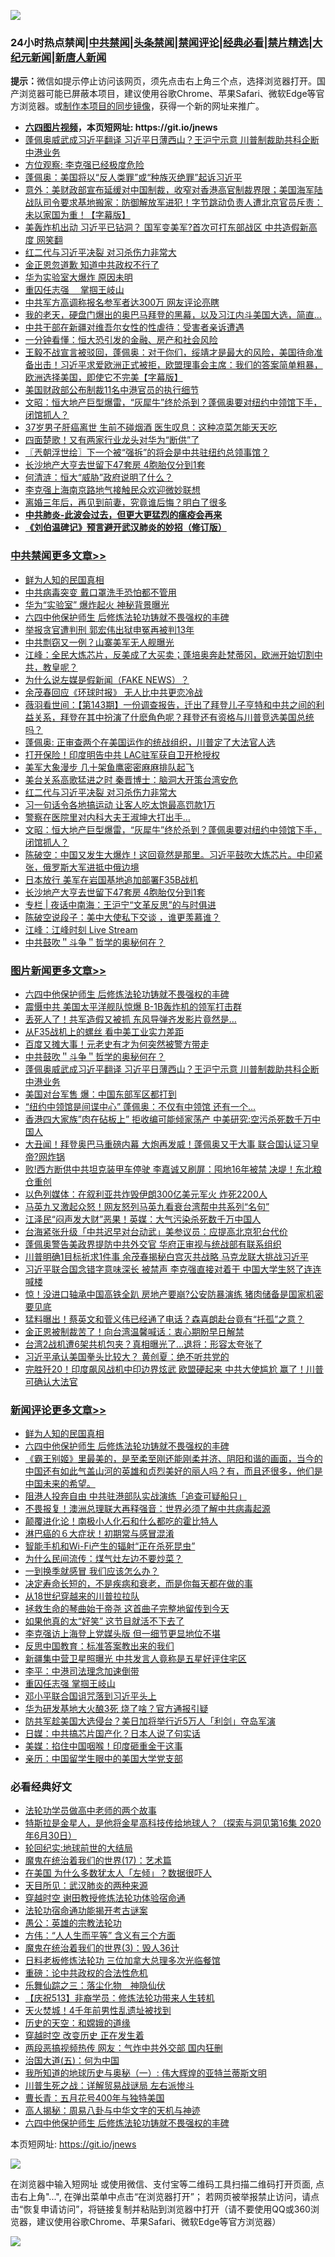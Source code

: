 ![](https://raw.githubusercontent.com/fqnews/bnews/master/64photo/fqnews-qr.jpg)

<div id="tt">
<h3>24小时热点禁闻|<a href="#%E4%B8%AD%E5%85%B1%E7%A6%81%E9%97%BB%E6%9B%B4%E5%A4%9A%E6%96%87%E7%AB%A0">中共禁闻</a>|<a href="#%E5%9B%BE%E7%89%87%E6%96%B0%E9%97%BB%E6%9B%B4%E5%A4%9A%E6%96%87%E7%AB%A0">头条禁闻</a>|<a href="#%E6%96%B0%E9%97%BB%E8%AF%84%E8%AE%BA%E6%9B%B4%E5%A4%9A%E6%96%87%E7%AB%A0">禁闻评论|<a href="#%E5%BF%85%E7%9C%8B%E7%BB%8F%E5%85%B8%E5%A5%BD%E6%96%87">经典必看|<a href="/video.md#%E7%A6%81%E7%89%87%E7%B2%BE%E9%80%89">禁片精选</a>|<a href="https://github.com/fqnews/djy/blob/master/gb/nf1351518.md#1">大纪元新闻</a>|<a href="https://github.com/fqnews/ntdtv/blob/master/gb/prog204.md#1">新唐人新闻</a></h3>
<div><b>提示：</b>微信如提示停止访问该网页，须先点击右上角三个点，选择浏览器打开。国产浏览器可能已屏蔽本项目，建议使用谷歌Chrome、苹果Safari、微软Edge等官方浏览器。或<a href="https://github.com/fqnews/bnews/blob/master/%E5%88%B6%E4%BD%9Cgit%E7%A6%81%E9%97%BB%E9%95%9C%E5%83%8F.md">制作本项目的同步镜像</a>，获得一个新的网址来推广。</div>
<ul>
<li><b><a href="http://d1.bdrive.tk/64.mp4" target="_blank">六四图片视频</a>，本页短网址: https://git.io/jnews</b></li>
<li><a href="/topimagenews/20200925/1403113.md">蓬佩奥威武成习近平翻译 习近平日薄西山？王沪宁示意 川普制裁助共科企断中港业务</a></li>
<li><a href="/baitai/20200926/1403304.md">方位观察: 李克强已经极度危险</a></li>
<li><a href="/bannedvideo/20200925/1403124.md">蓬佩奥：美国将以“反人类罪”或“种族灭绝罪”起诉习近平</a></li>
<li><a href="/bannedvideo/20200926/1403240.md">意外：美财政部宣布延缓对中国制裁，收窄对香港高官制裁界限；美国海军陆战队司令要求基地搬家：防御解放军进犯！字节跳动负责人遭北京官员斥责：未以家国为重！【字幕版】</a></li>
<li><a href="/cbnews/20200925/1403164.md">美轰炸机出动 习近平已钻洞？ 国军变美军?首次可打东部战区 中共造假新高度 网笑翻</a></li>
<li><a href="/cbnews/20200926/1403394.md">红二代与习近平决裂 对习杀伤力非常大</a></li>
<li><a href="/ssgc/20200926/1403316.md">金正恩忽道歉 知道中共政权不行了</a></li>
<li><a href="/headline/20200925/1403112.md">华为实验室大爆炸 原因未明</a></li>
<li><a href="/ssgc/20200925/1403118.md">重囚任志强  掌掴王岐山</a></li>
<li><a href="/cbnews/20200925/1403058.md">中共军方高调称报名参军者达300万 网友评论亮瞎</a></li>
<li><a href="/bannedvideo/20200926/1403328.md">我的老天，硬盘门爆出的奥巴马拜登的黑幕，以及习江内斗美国大选，简直…</a></li>
<li><a href="/headline/20200925/1403021.md">中共干部在新疆对维吾尔女性的性虐待：受害者亲诉遭遇</a></li>
<li><a href="/finance/20200926/1403249.md">一分钟看懂：恒大恐引发的金融、房产和社会风险</a></li>
<li><a href="/bannedvideo/20200926/1403300.md">王毅不战宣言被驳回，蓬佩奥：对于你们，绥靖才是最大的风险，美国待命准备出击！习近平求爱欧洲正式被拒，欧盟理事会主席：我们的答案简单粗暴，欧洲选择美国，即使它不完美【字幕版】</a></li>
<li><a href="/ssgc/20200926/1403258.md">美国财政部公布制裁11名中港官员的执行细节</a></li>
<li><a href="/cbnews/20200926/1403342.md">文昭：恒大地产巨型爆雷，“灰犀牛”终於杀到？蓬佩奥要对纽约中领馆下手，闭馆抓人？</a></li>
<li><a href="/health/20200926/1403412.md">37岁男子肝癌离世 生前不碰烟酒 医生叹息：这种凉菜怎能天天吃</a></li>
<li><a href="/cnnews/20200925/1403066.md">四面楚歌！又有两家行业龙头对华为“断供”了</a></li>
<li><a href="/ssgc/20200926/1403294.md">〖兲朝浮世绘〗下一个被“强拆”的将会是中共驻纽约总领事馆？</a></li>
<li><a href="/cbnews/20200926/1403297.md">长沙地产大亨去世留下47套房 4胞胎仅分到1套</a></li>
<li><a href="/ssgc/20200926/1403388.md">何清涟：恒大“威胁”政府说明了什么？</a></li>
<li><a href="/headline/20200925/1403197.md">李克强上海南京路地气接触民众欢迎微妙联想</a></li>
<li><a href="/comments/20200926/1403241.md">离婚三年后，再见到前妻，究竟谁后悔？明白了很多</a></li>
<li><b><a href="/comments/20200211/1275071.md" target="_blank">中共肺炎-此波会过去，但更大更猛烈的瘟疫会再来</a></b></li>
<li><b><a href="/comments/20200207/1272816.md" target="_blank">《刘伯温碑记》预言避开武汉肺炎的妙招（修订版）</a></b></li>
</ul>
</div>

<div class="catlist">
<h3><a href="/cbnews/" target="_blank">中共禁闻</a><span><a href="/cbnews/" target="_blank" rel="nofollow">更多文章>></a></span></h3>
<ul>
<li><a href="/comments/20200926/1403589.md" target="_blank">鲜为人知的民国真相</a></li>
<li><a href="/cbnews/20200926/1403554.md" target="_blank">中共病毒突变 戴口罩洗手恐怕都不管用</a></li>
<li><a href="/cbnews/20200926/1403543.md" target="_blank">华为“实验室” 爆炸起火 神秘背景曝光</a></li>
<li><a href="/comments/20200926/1403542.md" target="_blank">六四中他保护师生 后修炼法轮功铸就不畏强权的丰碑</a></li>
<li><a href="/cbnews/20200926/1403583.md" target="_blank">举报贪官遭判刑 郭宏伟出狱申冤再被判13年</a></li>
<li><a href="/cbnews/20200926/1403525.md" target="_blank">中共剽窃又一例？山寨美军无人舰曝光</a></li>
<li><a href="/cbnews/20200926/1403505.md" target="_blank">江峰：全民大炼芯片，反美成了大买卖；蓬培奥奔赴梵蒂冈，欧洲开始切割中共，教皇呢？</a></li>
<li><a href="/cbnews/20200926/1403502.md" target="_blank">为什么说左媒是假新闻（FAKE NEWS）？</a></li>
<li><a href="/cbnews/20200926/1403497.md" target="_blank">余茂春回应《环球时报》 无人比中共更恋冷战</a></li>
<li><a href="/cbnews/20200926/1403490.md" target="_blank">薇羽看世间：【第143期】一份调查报告，迁出了拜登儿子亨特和中共之间的利益关系，拜登在其中扮演了什麽角色呢？拜登还有资格与川普竞选美国总统吗？</a></li>
<li><a href="/cbnews/20200926/1403458.md" target="_blank">蓬佩奥: 正审查两个在美国运作的统战组织，川普定了大法官人选</a></li>
<li><a href="/cbnews/20200926/1403469.md" target="_blank">打开保险！印度明告中共 LAC驻军获自卫开枪授权</a></li>
<li><a href="/cbnews/20200926/1403447.md" target="_blank">美军大象漫步 几十架鱼鹰密密麻麻排队起飞</a></li>
<li><a href="/cbnews/20200926/1403446.md" target="_blank">美台关系高歌猛进之时 秦晋博士：脑洞大开策台湾安危</a></li>
<li><a href="/cbnews/20200926/1403394.md" target="_blank">红二代与习近平决裂 对习杀伤力非常大</a></li>
<li><a href="/cbnews/20200926/1403393.md" target="_blank">习一句话令各地搞运动 让客人吃太饱最高罚款1万</a></li>
<li><a href="/cbnews/20200926/1403372.md" target="_blank">警察在医院里对内科大夫王淑坤大打出手…</a></li>
<li><a href="/cbnews/20200926/1403342.md" target="_blank">文昭：恒大地产巨型爆雷，“灰犀牛”终於杀到？蓬佩奥要对纽约中领馆下手，闭馆抓人？</a></li>
<li><a href="/cbnews/20200926/1403306.md" target="_blank">陈破空：中国又发生大爆炸！这回竟然是那里。习近平鼓吹大炼芯片。中印紧张，俄罗斯大军进抵中俄边境</a></li>
<li><a href="/cbnews/20200926/1403298.md" target="_blank">日本放行 美军在岩国基地追加部署F35B战机</a></li>
<li><a href="/cbnews/20200926/1403297.md" target="_blank">长沙地产大亨去世留下47套房 4胞胎仅分到1套</a></li>
<li><a href="/cbnews/20200926/1403257.md" target="_blank">专栏 | 夜话中南海：王沪宁“文革反思”的与时俱进</a></li>
<li><a href="/cbnews/20200926/1403221.md" target="_blank">陈破空说段子：美中大使私下交谈 ，谁更羡慕谁？</a></li>
<li><a href="/cbnews/20200926/1403202.md" target="_blank">江峰：江峰时刻 Live Stream</a></li>
<li><a href="/comments/20200925/1402744.md" target="_blank">中共鼓吹＂斗争＂哲学的奥秘何在？</a></li>

</ul>
</div>
<div class="catlist">
<h3><a href="/topimagenews/" target="_blank">图片新闻</a><span><a href="/topimagenews/" target="_blank" rel="nofollow">更多文章>></a></span></h3>
<ul>
<li><a href="/comments/20200926/1403542.md" target="_blank">六四中他保护师生 后修炼法轮功铸就不畏强权的丰碑</a></li>
<li><a href="/topimagenews/20200926/1403582.md" target="_blank">震慑中共 美国太平洋舰队惊爆 B-1B轰炸机的领军打击群</a></li>
<li><a href="/topimagenews/20200926/1403544.md" target="_blank">丢死人了！共军造假又被抓 东风导弹齐发影片竟然是…</a></li>
<li><a href="/topimagenews/20200926/1403524.md" target="_blank">从F35战机上的螺丝 看中美工业实力差距</a></li>
<li><a href="/topimagenews/20200926/1403512.md" target="_blank">百度又摊大事！元老史有才为何突然被警方带走</a></li>
<li><a href="/comments/20200925/1402744.md" target="_blank">中共鼓吹＂斗争＂哲学的奥秘何在？</a></li>
<li><a href="/topimagenews/20200925/1403113.md" target="_blank">蓬佩奥威武成习近平翻译 习近平日薄西山？王沪宁示意 川普制裁助共科企断中港业务</a></li>
<li><a href="/topimagenews/20200925/1402966.md" target="_blank">美国对台军售 爆：中国东部军区都打到</a></li>
<li><a href="/topimagenews/20200925/1402776.md" target="_blank">“纽约中领馆是间谍中心” 蓬佩奥：不仅有中领馆 还有一个&#8230;</a></li>
<li><a href="/topimagenews/20200925/1402618.md" target="_blank">香港四大家族&#8221;肉在砧板上&#8221; 拒收编可能倾家荡产 中美研究:空污杀死数千万中国人</a></li>
<li><a href="/topimagenews/20200924/1402528.md" target="_blank">大丑闻！拜登奥巴马重磅内幕 大炮再发威！蓬佩奥又干大事 联合国认证习皇帝?网炸锅</a></li>
<li><a href="/topimagenews/20200924/1402458.md" target="_blank">败!西方断供中共坦克装甲车停驶 李嘉诚又刷屏：囤地16年被禁 决堤！东北粮仓重创</a></li>
<li><a href="/topimagenews/20200924/1402349.md" target="_blank">以色列媒体：在叙利亚共炸毁伊朗300亿美元军火 炸死2200人</a></li>
<li><a href="/topimagenews/20200924/1402271.md" target="_blank">马英九又激起众怒！网友怒列马英九看衰台湾帮中共系列“名句”</a></li>
<li><a href="/topimagenews/20200924/1402258.md" target="_blank">江泽民“闷声发大财”恶果！英媒：大气污染杀死数千万中国人</a></li>
<li><a href="/topimagenews/20200924/1402185.md" target="_blank">台海紧张升级「中共迟早对台动武」美参议员：应提高北京犯台代价</a></li>
<li><a href="/topimagenews/20200924/1402015.md" target="_blank">蓬佩奥警告美政界提防中共外交官 华府正审视与统战部有联系组织</a></li>
<li><a href="/topimagenews/20200923/1401840.md" target="_blank">川普明确1目标祈求1件事 余茂春揭秘白宫灭共战略 马克龙联大挑战习近平</a></li>
<li><a href="/topimagenews/20200923/1401819.md" target="_blank">习近平联合国念错字意味深长 被禁声 李克强直接对着干 中国大学生怒了连连喊楼</a></li>
<li><a href="/topimagenews/20200923/1401751.md" target="_blank">惊！没进口轴承中国高铁全趴 房地产要崩?公安防暴演练 猪肉储备是国家机密要见底</a></li>
<li><a href="/topimagenews/20200923/1401662.md" target="_blank">猛料曝出！蔡英文和菅义伟已经通了电话？森喜朗赴台竟有“托孤”之意？</a></li>
<li><a href="/topimagenews/20200923/1401580.md" target="_blank">金正恩被制裁苦了！向台湾温馨喊话：衷心期盼早日解禁</a></li>
<li><a href="/topimagenews/20200923/1401565.md" target="_blank">台湾2战机遭6架共机包夹？真相曝光了…退将：形容太夸张了</a></li>
<li><a href="/topimagenews/20200923/1401543.md" target="_blank">习近平承认美国拳头比较大？ 黄创夏：绝不听共党的</a></li>
<li><a href="/topimagenews/20200923/1401252.md" target="_blank">完胜歼20！印度飙风战机中印边界炫武 欧盟硬起来 中共大使尴尬 赢了！川普可确认大法官</a></li>

</ul>
</div>
<div class="catlist">
<h3><a href="/comments/" target="_blank">新闻评论</a><span><a href="/comments/" target="_blank" rel="nofollow">更多文章>></a></span></h3>
<ul>
<li><a href="/comments/20200926/1403589.md" target="_blank">鲜为人知的民国真相</a></li>
<li><a href="/comments/20200926/1403542.md" target="_blank">六四中他保护师生 后修炼法轮功铸就不畏强权的丰碑</a></li>
<li><a href="/comments/20200926/1403533.md" target="_blank">《霸王别姬》里最美的，是至柔至刚还能刚柔并济、阴阳和谐的画面，当今的中国还有如此气盖山河的英雄和贞烈美好的丽人吗？有，而且还很多，他们是中国未来的希望。</a></li>
<li><a href="/comments/20200926/1403578.md" target="_blank">阻港人投奔自由 中共驻港部队实战演练「追查可疑船只」</a></li>
<li><a href="/comments/20200926/1403550.md" target="_blank">不畏报复！澳洲总理联大再释强音：世界必须了解中共病毒起源</a></li>
<li><a href="/comments/20200926/1403528.md" target="_blank">颠覆进化论！南极小人化石和什么都吃的霍比特人</a></li>
<li><a href="/comments/20200926/1403521.md" target="_blank">淋巴癌的６大症状！初期常与感冒混淆</a></li>
<li><a href="/comments/20200926/1403520.md" target="_blank">智能手机和Wi-Fi产生的辐射“正在杀死昆虫”</a></li>
<li><a href="/comments/20200926/1403519.md" target="_blank">为什么民间流传：煤气灶左边不要炒菜？</a></li>
<li><a href="/comments/20200926/1403518.md" target="_blank">一到换季就感冒 我们应该怎么办？</a></li>
<li><a href="/comments/20200926/1403517.md" target="_blank">决定寿命长短的，不是疾病和衰老，而是你每天都在做的事</a></li>
<li><a href="/comments/20200926/1403516.md" target="_blank">从18世纪穿越来的川普拉拉队</a></li>
<li><a href="/comments/20200926/1403501.md" target="_blank">拯救生命的琴曲始于帝尧 这首曲子完整地留传到今天</a></li>
<li><a href="/comments/20200926/1403491.md" target="_blank">如果他真的太“好笑” 这节目就活不下去了</a></li>
<li><a href="/comments/20200926/1403473.md" target="_blank">李克强访上海登上党媒头版 但一细节更显地位不堪</a></li>
<li><a href="/comments/20200926/1403470.md" target="_blank">反思中国教育：标准答案教出来的我们</a></li>
<li><a href="/comments/20200926/1403459.md" target="_blank">新疆集中营卫星照曝光 中共发言人竟称是五星好评住宅区</a></li>
<li><a href="/comments/20200926/1403457.md" target="_blank">李平：中港司法理念加速倒带</a></li>
<li><a href="/comments/20200926/1403456.md" target="_blank">重囚任志强 掌掴王岐山</a></li>
<li><a href="/comments/20200926/1403455.md" target="_blank">邓小平联合国诅咒落到习近平头上</a></li>
<li><a href="/comments/20200926/1403436.md" target="_blank">华为研发基地大火酿3死 烧了啥？官方通报引疑</a></li>
<li><a href="/comments/20200926/1403435.md" target="_blank">防共军趁美国大选侵台？美日加将举行近5万人「利剑」夺岛军演</a></li>
<li><a href="/comments/20200926/1403421.md" target="_blank">日媒：中共搞芯片国产化？日本人说了句实话</a></li>
<li><a href="/comments/20200926/1403420.md" target="_blank">美媒：掐住中国咽喉！印度砸重金干这事</a></li>
<li><a href="/comments/20200926/1403419.md" target="_blank">亲历：中国留学生眼中的美国大学党支部</a></li>

</ul>
</div>

<div class="catlist">
<h3>必看经典好文</h3>
<ul>
<li><a href="/comments/20200629/1352533.md" target="_blank">法轮功学员做高中老师的两个故事</a></li>
<li><a href="/comments/20200712/1359460.md" target="_blank">特斯拉是金星人，是他将金星高科技传给地球人？（探索与洞见第16集 2020年6月30日）</a></li>
<li><a href="/comments/20200920/582873.md" target="_blank">轮回纪实:地球前世的大结局</a></li>
<li><a href="/topimagenews/20180620/960677.md" target="_blank">魔鬼在统治着我们的世界(17)：艺术篇</a></li>
<li><a href="/comments/20200427/1319933.md" target="_blank">在美国 为什么多数犹太人「左倾」？数据很吓人</a></li>
<li><a href="/comments/20200816/1381123.md" target="_blank">天目所见：武汉肺炎的两种来源</a></li>
<li><a href="/comments/20200511/1322384.md" target="_blank">穿越时空 谢田教授修炼法轮功体验宿命通</a></li>
<li><a href="/tculture/20121025/73079.md" target="_blank">法轮功宿命通功能揭开考古谜案</a></li>
<li><a href="/comments/20200313/1292991.md" target="_blank">愚公：英雄的宗教法轮功</a></li>
<li><a href="/comments/20200720/1363377.md" target="_blank">方伟：“人人生而平等” 含义有三个方面</a></li>
<li><a href="/topimagenews/20180521/945342.md" target="_blank">魔鬼在统治着我们的世界(3)：毁人36计</a></li>
<li><a href="/comments/20200531/1337359.md" target="_blank">日料老板修炼法轮功 三位加拿大总理多次光临餐馆</a></li>
<li><a href="/comments/20200705/783271.md" target="_blank">重磅：论中共政权的合法性危机</a></li>
<li><a href="/tculture/20190101/1056889.md" target="_blank">乐舞仙踪之三：落尘化物　神隐仙伏</a></li>
<li><a href="/cbnews/20200518/1330564.md" target="_blank">【庆祝513】非裔学员：修炼法轮功带来人生转机</a></li>
<li><a href="/ccpdope/20181219/1049286.md" target="_blank">天火焚城！4千年前男性乱遗址被找到</a></li>
<li><a href="/cbnews/20190219/1083302.md" target="_blank">历史的天空：和嫦娥的道缘</a></li>
<li><a href="/comments/20200626/1259925.md" target="_blank">穿越时空 改变历史 正在发生着</a></li>
<li><a href="/cbnews/20200703/1355059.md" target="_blank">两段恶搞视频热传 网友：气炸中共外交部 国内狂删</a></li>
<li><a href="/cbnews/20180311/913065.md" target="_blank">治国大道(五)：何为中国</a></li>
<li><a href="/tculture/xiulian/20170611/772817.md" target="_blank">我所知道的地球历史与奥秘（一）: 伟大辉煌的亚特兰蒂斯文明</a></li>
<li><a href="/comments/20200908/1392745.md" target="_blank">川普生死之战：详解贸易战谜局 左右派惨斗</a></li>
<li><a href="/comments/20200713/1359796.md" target="_blank">曹长青：五月花号400年与独特美国</a></li>
<li><a href="/aomi/history/20170924/831575.md" target="_blank">高人揭秘：周易八卦与中华文字的天机与神迹</a></li>
<li><a href="/comments/20200926/1403542.md" target="_blank">六四中他保护师生 后修炼法轮功铸就不畏强权的丰碑</a></li>

</ul>
</div>

本页短网址: https://git.io/jnews

![](https://raw.githubusercontent.com/fqnews/bnews/master/64photo/fqnews-qr.jpg)

在浏览器中输入短网址 或使用微信、支付宝等二维码工具扫描二维码打开页面, 点击右上角"...", 在弹出菜单中点击“在浏览器打开”； 若网页被举报禁止访问，请点击“恢复申请访问”，将链接复制并粘贴到浏览器中打开（请不要使用QQ或360浏览器，建议使用谷歌Chrome、苹果Safari、微软Edge等官方浏览器）

![](https://raw.githubusercontent.com/fqnews/bnews/master/64photo/wx.jpg)